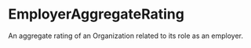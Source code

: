 # EmployerAggregateRating

An aggregate rating of an Organization related to its role as an employer.
